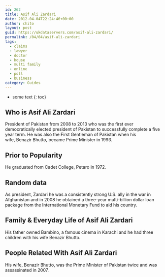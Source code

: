 ```yaml
---
id: 262
title: Asif Ali Zardari
date: 2012-04-04T22:24:46+00:00
author: chito
layout: post
guid: https://ukdataservers.com/asif-ali-zardari/
permalink: /04/04/asif-ali-zardari
tags:
  - claims
  - lawyer
  - doctor
  - house
  - multi family
  - online
  - poll
  - business
category: Guides
---
```


* some text
{: toc}


## Who is  Asif Ali Zardari
                  
                  
                  
President of Pakistan from 2008 to 2013 who was the first ever democratically elected president of Pakistan to successfully complete a five year term. He was also the First Gentleman of Pakistan when his wife, Benazir Bhutto, became Prime Minister in 1993.
                  
                
                
                
## Prior to Popularity 
                  
                  
                  
He graduated from Cadet College, Petaro in 1972.
                  
                
                
                
## Random data 
                  
                  
                  
As president, Zardari he was a consistently strong U.S. ally in the war in Afghanistan and in 2008 he obtained a three-year multi-billion dollar loan package from the International Monetary Fund to aid his country.
                  
                
                
                
## Family & Everyday Life of Asif Ali Zardari
                  
                  
                  
His father owned Bambino, a famous cinema in Karachi and he had three children with his wife Benazir Bhutto.
                  
                
                
                
## People Related With  Asif Ali Zardari
                  
                  
                  
His wife, Benazir Bhutto, was the Prime Minister of Pakistan twice and was assassinated in 2007.
                  
                
              
            
          
          
          
    
    
  
